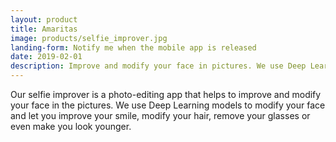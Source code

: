 ```yaml
---
layout: product
title: Amaritas
image: products/selfie_improver.jpg
landing-form: Notify me when the mobile app is released
date: 2019-02-01
description: Improve and modify your face in pictures. We use Deep Learning models to modify your face and let you improve your smile, modify your hair, remove your glasses or even make you look younger
---
```


Our selfie improver is a photo-editing app that helps to improve and modify your face in the pictures. We use Deep Learning models to modify your face and let you improve your smile, modify your hair, remove your glasses or even make you look younger.
